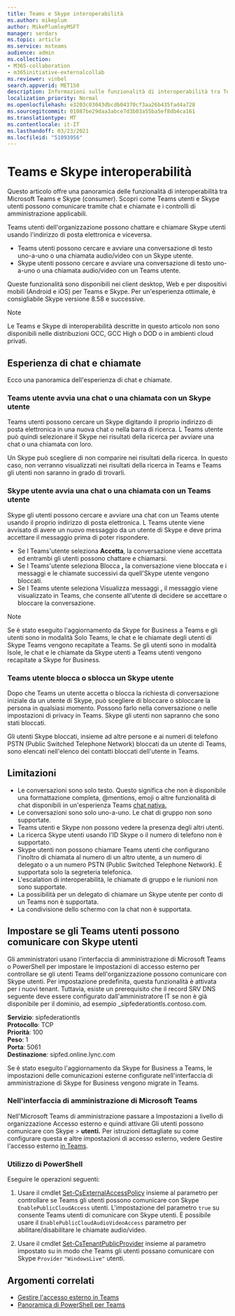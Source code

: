 ```yaml
---
title: Teams e Skype interoperabilità
ms.author: mikeplum
author: MikePlumleyMSFT
manager: serdars
ms.topic: article
ms.service: msteams
audience: admin
ms.collection:
- M365-collaboration
- m365initiative-externalcollab
ms.reviewer: vinbel
search.appverid: MET150
description: Informazioni sulle funzionalità di interoperabilità tra Teams utenti dell'organizzazione e Skype utenti (consumer).
localization_priority: Normal
ms.openlocfilehash: e3203c03043dbcdb04370cf3aa26b435fad4a728
ms.sourcegitcommit: 01087be29daa3abce7d3b03a55ba5ef8db4ca161
ms.translationtype: MT
ms.contentlocale: it-IT
ms.lasthandoff: 03/23/2021
ms.locfileid: "51093956"
---
```

# <a name="teams-and-skype-interoperability"></a>Teams e Skype interoperabilità

Questo articolo offre una panoramica delle funzionalità di interoperabilità tra Microsoft Teams e Skype (consumer). Scopri come Teams utenti e Skype utenti possono comunicare tramite chat e chiamate e i controlli di amministrazione applicabili.

Teams utenti dell'organizzazione possono chattare e chiamare Skype utenti usando l'indirizzo di posta elettronica e viceversa.

- Teams utenti possono cercare e avviare una conversazione di testo uno-a-uno o una chiamata audio/video con un Skype utente.
- Skype utenti possono cercare e avviare una conversazione di testo uno-a-uno o una chiamata audio/video con un Teams utente.

Queste funzionalità sono disponibili nei client desktop, Web e per dispositivi mobili (Android e iOS) per Teams e Skype. Per un'esperienza ottimale, è consigliabile Skype versione 8.58 e successive.

> [!NOTE]
> Le Teams e Skype di interoperabilità descritte in questo articolo non sono disponibili nelle distribuzioni GCC, GCC High o DOD o in ambienti cloud privati.

## <a name="chat-and-calling-experience"></a>Esperienza di chat e chiamate

Ecco una panoramica dell'esperienza di chat e chiamate.

### <a name="teams-user-starts-a-chat-or-call-with-a-skype-user"></a>Teams utente avvia una chat o una chiamata con un Skype utente

Teams utenti possono cercare un Skype digitando il proprio indirizzo di posta elettronica in una nuova chat o nella barra di ricerca.  L Teams utente può quindi selezionare il Skype nei risultati della ricerca per avviare una chat o una chiamata con loro.

Un Skype può scegliere di non comparire nei risultati della ricerca. In questo caso, non verranno visualizzati nei risultati della ricerca in Teams e Teams gli utenti non saranno in grado di trovarli.

### <a name="skype-user-starts-a-chat-or-call-with-a-teams-user"></a>Skype utente avvia una chat o una chiamata con un Teams utente

Skype gli utenti possono cercare e avviare una chat con un Teams utente usando il proprio indirizzo di posta elettronica. L Teams utente viene avvisato di avere un nuovo messaggio da un utente di Skype e deve prima accettare il messaggio prima di poter rispondere.

- Se l Teams'utente seleziona **Accetta**, la conversazione viene accettata ed entrambi gli utenti possono chattare e chiamarsi.
- Se l Teams'utente seleziona Blocca **,** la conversazione viene bloccata e i messaggi e le chiamate successivi da quell'Skype utente vengono bloccati.
- Se l Teams utente seleziona Visualizza messaggi **,** il messaggio viene visualizzato in Teams, che consente all'utente di decidere se accettare o bloccare la conversazione.

> [!NOTE]
> Se è stato eseguito l'aggiornamento da Skype for Business a Teams e gli utenti sono in modalità Solo Teams, le chat e le chiamate degli utenti di Skype Teams vengono recapitate a Teams. Se gli utenti sono in modalità Isole, le chat e le chiamate da Skype utenti a Teams utenti vengono recapitate a Skype for Business.

### <a name="teams-user-blocks-or-unblocks-a-skype-user"></a>Teams utente blocca o sblocca un Skype utente

Dopo che Teams un utente accetta o blocca la richiesta di conversazione iniziale da un utente di Skype, può scegliere di bloccare o sbloccare la persona in qualsiasi momento. Possono farlo nella conversazione o nelle impostazioni di privacy in Teams. Skype gli utenti non sapranno che sono stati bloccati.

Gli utenti Skype bloccati, insieme ad altre persone e ai numeri di telefono PSTN (Public Switched Telephone Network) bloccati da un utente di Teams, sono elencati nell'elenco dei contatti bloccati dell'utente in Teams.

## <a name="limitations"></a>Limitazioni

- Le conversazioni sono solo testo. Questo significa che non è disponibile una formattazione completa, @mentions, emoji o altre funzionalità di chat disponibili in un'esperienza Teams [chat nativa.](native-chat-for-external-users.md)
- Le conversazioni sono solo uno-a-uno. Le chat di gruppo non sono supportate.
- Teams utenti e Skype non possono vedere la presenza degli altri utenti.
- La ricerca Skype utenti usando l'ID Skype o il numero di telefono non è supportato.
- Skype utenti non possono chiamare Teams utenti che configurano l'inoltro di chiamata al numero di un altro utente, a un numero di delegato o a un numero PSTN (Public Switched Telephone Network).  È supportata solo la segreteria telefonica.
- L'escalation di interoperabilità, le chiamate di gruppo e le riunioni non sono supportate.
- La possibilità per un delegato di chiamare un Skype utente per conto di un Teams non è supportata.
- La condivisione dello schermo con la chat non è supportata.

## <a name="set-whether-teams-users-can-communicate-with-skype-users"></a>Impostare se gli Teams utenti possono comunicare con Skype utenti

Gli amministratori usano l'interfaccia di amministrazione di Microsoft Teams o PowerShell per impostare le impostazioni di accesso esterno per controllare se gli utenti Teams dell'organizzazione possono comunicare con Skype utenti. Per impostazione predefinita, questa funzionalità è attivata per i nuovi tenant. Tuttavia, esiste un prerequisito che il record SRV DNS seguente deve essere configurato dall'amministratore IT se non è già disponibile per il dominio, ad esempio _sipfederationtls.contoso.com.  

**Servizio**: sipfederationtls<br/>
**Protocollo**: TCP<br/>
**Priorità**: 100<br/>
**Peso**: 1<br/>
**Porta**: 5061<br/>
**Destinazione**: sipfed.online.lync.com

Se è stato eseguito l'aggiornamento da Skype for Business a Teams, le impostazioni delle comunicazioni esterne configurate nell'interfaccia di amministrazione di Skype for Business vengono migrate in Teams.

### <a name="in-the-microsoft-teams-admin-center"></a>Nell'interfaccia di amministrazione di Microsoft Teams

Nell'Microsoft Teams di amministrazione passare a Impostazioni a livello di organizzazione Accesso esterno e quindi attivare Gli utenti possono comunicare con Skype  >   **utenti.** Per istruzioni dettagliate su come configurare questa e altre impostazioni di accesso esterno, vedere Gestire l'accesso esterno [in Teams](./manage-external-access.md#allow-or-block-domains).

### <a name="using-powershell"></a>Utilizzo di PowerShell

Eseguire le operazioni seguenti: 
1. Usare il cmdlet [Set-CsExternalAccessPolicy](/powershell/module/skype/set-csexternalaccesspolicy) insieme al parametro per controllare se Teams gli utenti possono comunicare con Skype ```EnablePublicCloudAccess``` utenti. L'impostazione del parametro ```true``` su consente Teams utenti di comunicare con Skype utenti. È possibile usare il ```EnablePublicCloudAudioVideoAccess``` parametro per abilitare/disabilitare le chiamate audio/video.

2. Usare il cmdlet [Set-CsTenantPublicProvider](/powershell/module/skype/Set-CsTenantPublicProvider) insieme al parametro impostato su in modo che Teams gli utenti possano comunicare con Skype ```Provider``` ```"WindowsLive"``` utenti.

## <a name="related-topics"></a>Argomenti correlati

- [Gestire l'accesso esterno in Teams](manage-external-access.md)
- [Panoramica di PowerShell per Teams](teams-powershell-overview.md)